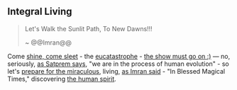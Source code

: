 ## Integral Living

> Let's Walk the Sunlit Path, To New Dawns!!!
>
> ~ @@Imran@@

Come [shine, come sleet](https://archives.yieldmore.org/cwsa-25-the-human-cycle/) - the [eucatastrophe](https://lotr.fandom.com/wiki/Anne_C._Petty) - [the show must go on :)](https://www.youtube.com/watch?v=iGCNBdCvzL4) &mdash; no, seriously, [as Satprem says](https://legacy.yieldmore.org/people/sri-aurobindo/satprem/), "we are in the process of human evolution" - so let's [prepare for the miraculous](https://beyondman.org/Preparing-for-the-Miraculous.php), living, [as Imran said](http://imran.yieldmore.org/keep-smiling/) - "In Blessed Magical Times," discovering [the human spirit](https://www.sabda.in/catalog/bookinfo.php?websec=ENGD-GA-295).
